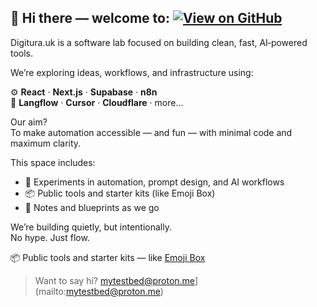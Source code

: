 ## 👋 Hi there — welcome to: [![View on GitHub](https://img.shields.io/badge/Digitura.uk‑on‑GitHub-181717?logo=github&style=for-the-badge)](https://github.com/digitura-uk)

Digitura.uk is a software lab focused on building clean, fast, AI‑powered tools.

We’re exploring ideas, workflows, and infrastructure using:

⚙️ **React** · **Next.js** · **Supabase** · **n8n**  
🧠 **Langflow** · **Cursor** · **Cloudflare** · more...

Our aim?  
To make automation accessible — and fun — with minimal code and maximum clarity.

This space includes:

- 🧪 Experiments in automation, prompt design, and AI workflows  
- 📦 Public tools and starter kits (like Emoji Box)  
- 📓 Notes and blueprints as we go

We’re building quietly, but intentionally.  
No hype. Just flow.

📦 Public tools and starter kits — like [Emoji Box](https://github.com/digitura-uk/cool-emoji-box)

> Want to say hi? mytestbed@proton.me](mailto:mytestbed@proton.me)


